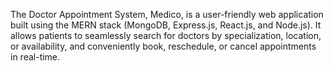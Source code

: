 The Doctor Appointment System, Medico, is a user-friendly web application built using the MERN stack (MongoDB, Express.js, React.js, and Node.js). It allows patients to seamlessly search for doctors by specialization, location, or availability, and conveniently book, reschedule, or cancel appointments in real-time.
